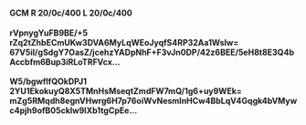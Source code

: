 #### GCM R 20/0c/400 L 20/0c/400
**rVpnygYuFB9BE/+5**<br/>**rZq2tZhbECmUKw3DVA6MyLqWEoJyqfS4RP32Aa1Wslw=**<br/>**67V5iI/gSdgY7OasZ/jcehzYADpNhF+F3vJn0DP/42z6BEE/5eH8t8E3Q4bAccbfm6Bup3iRLoTRFVcx...**<br/><br/>
**W5/bgwflfQOkDPJ1**<br/>**2YU1EkokuyQ8X5TMnHsMseqtZmdFW7mQ/1g6+uy9WEk=**<br/>**mZg5RMqdh8egnVHwrg6H7p76oiWvNesmlnHCw4BbLqV4Gqgk4bVMywc4pjh9ofB05cklw9lXb1tgCpEe...**